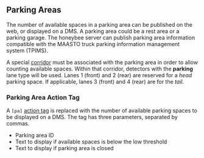 ## Parking Areas

The number of available spaces in a parking area can be published on the web,
or displayed on a DMS.  A parking area could be a rest area or a parking garage.
The honeybee server can publish parking area information compatible with the
MAASTO truck parking information management system (TPIMS).

A special [corridor](admin_guide.html#road_topology) must be associated with
the parking area in order to allow counting available spaces.  Within that
corridor, detectors with the **parking** lane type will be used.
Lanes 1 (front) and 2 (rear) are reserved for a _head_ parking space.
If applicable, lanes 3 (front) and 4 (rear) are for the _tail_.

### Parking Area Action Tag

A `[pa]` [action tag](admin_guide.html#action_tag) is replaced with the number
of available parking spaces to be displayed on a DMS.  The tag has three
parameters, separated by commas.
 - Parking area ID
 - Text to display if available spaces is below the low threshold
 - Text to display if parking area is closed
